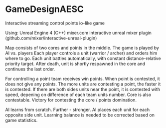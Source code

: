 # GameDesignAESC

Interactive streaming control points io-like game

Using:
Unreal Engine 4 (C++)
mixer.com
interactive unreal mixer plugin (github.com/mixer/interactive-unreal-plugin)

Map consists of two cores and points in the middle.
The game is played by AI vs. players
Each player controls a unit (warrior / archer) and orders him where to go.
Each unit battles automatically, with constant distance-relative priority target.
After death, unit is shortly respawned in the core and continues the last order.

For controlling a point team receives win points. When point is contested, it does not give any points.
The more units are contesting a point, the faster it is contested.
If there are both sides units near the point, it is contested with speed, depening on difference of each team units number.
Core is also contestable.
Victory for contesting the core / points domination.

AI learns from scratch. Further - stronger.
AI places each unit for each opposite side unit.
Learning balance is needed to be corrected based on game statistics.
